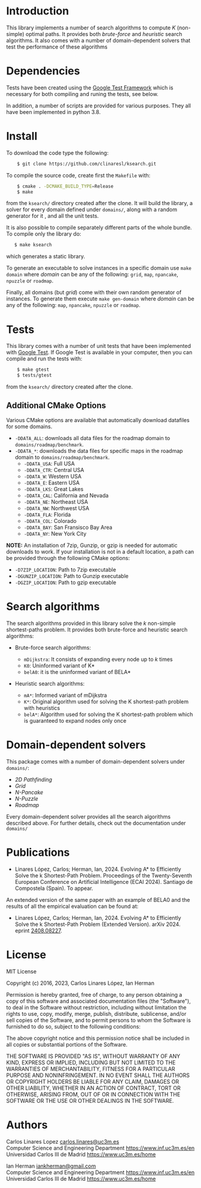 # Introduction #

This library implements a number of search algorithms to compute *K*
(non-simple) optimal paths. It provides both *brute-force* and *heuristic*
search algorithms. It also comes with a number of domain-dependent solvers that
test the performance of these algorithms

# Dependencies #

Tests have been created using the [Google Test
Framework](https://github.com/google/googletest) which is necessary for both
compiling and runing the tests, see below.

In addition, a number of scripts are provided for various purposes. They all
have been implemented in python 3.8.

# Install #

To download the code type the following:

``` sh
    $ git clone https://github.com/clinaresl/ksearch.git
```

To compile the source code, create first the `Makefile` with:

``` sh
    $ cmake . -DCMAKE_BUILD_TYPE=Release
    $ make
```

from the `ksearch/` directory created after the clone. It will build the
library, a solver for every domain defined under `domains/`, along with a random
generator for it , and all the unit tests.

It is also possible to compile separately different parts of the whole bundle.
To compile only the library do:

``` sh
   $ make ksearch
```

which generates a static library.

To generate an executable to solve instances in a specific domain use `make 
domain` where *domain* can be any of the following: `grid`, `map`, `npancake`,
`npuzzle` or `roadmap`.

Finally, all domains (but *grid*) come with their own random generator of
instances. To generate them execute `make gen-domain` where *domain* can be any
of the following: `map`, `npancake`, `npuzzle` or `roadmap`.

# Tests #

This library comes with a number of unit tests that have been implemented with
[Google Test](https://github.com/google/googletest). If Google Test is available
in your computer, then you can compile and run the tests with:

``` sh
    $ make gtest
    $ tests/gtest
```

from the `ksearch/` directory created after the clone.

## Additional CMake Options

Various CMake options are available that automatically download datafiles for some domains.
* `-DDATA_ALL`: downloads all data files for the roadmap domain to `domains/roadmap/benchmark`.
* `-DDATA_*`: downloads the data files for specific maps in the roadmap domain to `domains/roadmap/benchmark`.
  + `-DDATA_USA`: Full USA
  + `-DDATA_CTR`: Central USA
  + `-DDATA_W`: Western USA
  + `-DDATA_E`: Eastern USA
  + `-DDATA_LKS`: Great Lakes
  + `-DDATA_CAL`: California and Nevada
  + `-DDATA_NE`: Northeast USA
  + `-DDATA_NW`: Northwest USA
  + `-DDATA_FLA`: Florida
  + `-DDATA_COL`: Colorado
  + `-DDATA_BAY`: San Fransisco Bay Area
  + `-DDATA_NY`: New York City

**NOTE:** An installation of 7zip, Gunzip, or gzip is needed for automatic downloads to work. If your installation is 
not in a default location, a path can be provided through the following CMake options:
* `-D7ZIP_LOCATION`: Path to 7zip executable
* `-DGUNZIP_LOCATION`: Path to Gunzip executable
* `-DGZIP_LOCATION`: Path to gzip executable

# Search algorithms #

The search algorithms provided in this library solve the *k* non-simple
shortest-paths problem. It provides both brute-force and heuristic search
algorithms:

* Brute-force search algorithms:

  + `mDijkstra`: It consists of expanding every node up to *k* times
  + `K0`: Uninformed variant of K*
  + `belA0`: it is the uninformed variant of BELA*

* Heuristic search algorithms:

  * `mA*`: Informed variant of mDijkstra
  + `K*`: Original algorithm used for solving the K shortest-path problem with heuristics
  + `belA*`: Algorithm used for solving the K shortest-path problem which is guaranteed to expand nodes only once

# Domain-dependent solvers #

This package comes with a number of domain-dependent solvers under `domains/`:

* *2D Pathfinding*
* *Grid*
* *N-Pancake*
* *N-Puzzle*
* *Roadmap* 

Every domain-dependent solver provides all the search algorithms described
above. For further details, check out the documentation under `domains/`

# Publications #

* Linares López, Carlos; Herman, Ian, 2024. Evolving A* to Efficiently Solve the
  k Shortest-Path Problem. Proceedings of the Twenty-Seventh European Conference
  on Artificial Intelligence (ECAI 2024). Santiago de Compostela (Spain). To
  appear.
  
An extended version of the same paper with an example of BELA0 and the results
of all the empirical evaluation can be found at:

* Linares López, Carlos; Herman, Ian, 2024. Evolving A* to Efficiently Solve the
  k Shortest-Path Problem (Extended Version). arXiv 2024. eprint
  [2408.08227](https://arxiv.org/abs/2408.08227).
  

# License #

MIT License

Copyright (c) 2016, 2023, Carlos Linares López, Ian Herman

Permission is hereby granted, free of charge, to any person obtaining a copy
of this software and associated documentation files (the "Software"), to deal
in the Software without restriction, including without limitation the rights
to use, copy, modify, merge, publish, distribute, sublicense, and/or sell
copies of the Software, and to permit persons to whom the Software is
furnished to do so, subject to the following conditions:

The above copyright notice and this permission notice shall be included in all
copies or substantial portions of the Software.

THE SOFTWARE IS PROVIDED "AS IS", WITHOUT WARRANTY OF ANY KIND, EXPRESS OR
IMPLIED, INCLUDING BUT NOT LIMITED TO THE WARRANTIES OF MERCHANTABILITY,
FITNESS FOR A PARTICULAR PURPOSE AND NONINFRINGEMENT. IN NO EVENT SHALL THE
AUTHORS OR COPYRIGHT HOLDERS BE LIABLE FOR ANY CLAIM, DAMAGES OR OTHER
LIABILITY, WHETHER IN AN ACTION OF CONTRACT, TORT OR OTHERWISE, ARISING FROM,
OUT OF OR IN CONNECTION WITH THE SOFTWARE OR THE USE OR OTHER DEALINGS IN THE
SOFTWARE.


# Authors #

Carlos Linares Lopez <carlos.linares@uc3m.es>  
Computer Science and Engineering Department <https://www.inf.uc3m.es/en>  
Universidad Carlos III de Madrid <https://www.uc3m.es/home>

Ian Herman <iankherman@gmail.com>  
Computer Science and Engineering Department https://www.inf.uc3m.es/en  
Universidad Carlos III de Madrid https://www.uc3m.es/home

